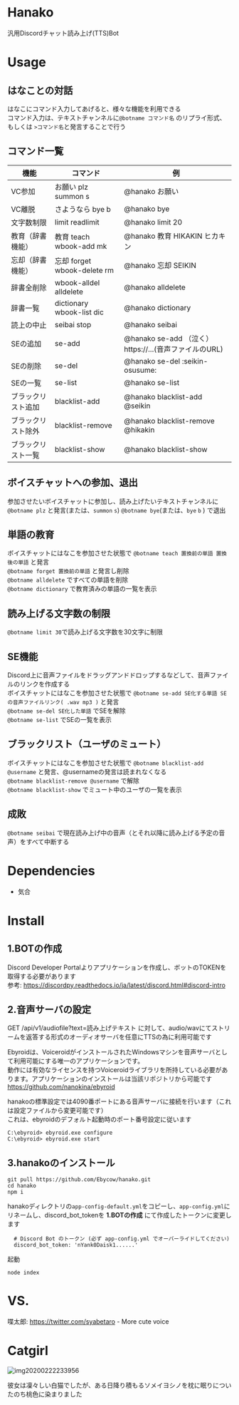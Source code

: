 # Hanako
汎用Discordチャット読み上げ(TTS)Bot

# Usage
## はなことの対話
はなこにコマンド入力してあげると、様々な機能を利用できる  
コマンド入力は、テキストチャンネルに`@botname コマンド名` のリプライ形式、もしくは `>コマンド名`と発言することで行う
## コマンド一覧

| 機能               | コマンド                    | 例                                                     |
|--------------------|-----------------------------|--------------------------------------------------------|
| VC参加             | お願い plz summon s         | @hanako お願い                                         |
| VC離脱             | さようなら bye b            | @hanako bye                                            |
| 文字数制限         | limit readlimit             | @hanako limit 20                                       |
| 教育（辞書機能）   | 教育 teach wbook-add mk     | @hanako 教育 HIKAKIN ヒカキン                          |
| 忘却（辞書機能）   | 忘却 forget wbook-delete rm | @hanako 忘却 SEIKIN                                    |
| 辞書全削除         | wbook-alldel alldelete      | @hanako alldelete                                      |
| 辞書一覧           | dictionary wbook-list dic   | @hanako dictionary                                     |
| 読上の中止         | seibai stop                 | @hanako seibai                                         |
| SEの追加           | se-add                      | @hanako se-add （泣く） https://...(音声ファイルのURL) |
| SEの削除           | se-del                      | @hanako se-del :seikin-osusume:                        |
| SEの一覧           | se-list                     | @hanako se-list                                        |
| ブラックリスト追加 | blacklist-add               | @hanako blacklist-add @seikin                          |
| ブラックリスト除外 | blacklist-remove            | @hanako blacklist-remove @hikakin                      |
| ブラックリスト一覧 | blacklist-show              | @hanako blacklist-show                                 |

## ボイスチャットへの参加、退出
参加させたいボイスチャットに参加し、読み上げたいテキストチャンネルに`@botname plz` と発言(または、`summon` `s`)
`@botname bye`(または、`bye` `b` ) で退出

## 単語の教育
ボイスチャットにはなこを参加させた状態で `@botname teach 置換前の単語 置換後の単語` と発言  
`@botname forget 置換前の単語` と発言し削除  
`@botname alldelete` ですべての単語を削除  
`@botname dictionary` で教育済みの単語の一覧を表示

## 読み上げる文字数の制限
`@botname limit 30`で読み上げる文字数を30文字に制限
 
## SE機能
Discord上に音声ファイルをドラッグアンドドロップするなどして、音声ファイルのリンクを作成する  
ボイスチャットにはなこを参加させた状態で `@botname se-add SE化する単語 SEの音声ファイルリンク( .wav mp3 )` と発言  
`@botname se-del SE化した単語` でSEを解除  
`@botname se-list` でSEの一覧を表示
 
## ブラックリスト（ユーザのミュート）
ボイスチャットにはなこを参加させた状態で `@botname blacklist-add @username` と発言、@usernameの発言は読まれなくなる  
`@botname blacklist-remove @username` で解除  
`@botname blacklist-show` でミュート中のユーザの一覧を表示
 
## 成敗
`@botname seibai` で現在読み上げ中の音声（とそれ以降に読み上げる予定の音声）をすべて中断する

# Dependencies
* 気合

# Install
## 1.BOTの作成
Discord Developer Portalよりアプリケーションを作成し、ボットのTOKENを取得する必要があります  
参考: https://discordpy.readthedocs.io/ja/latest/discord.html#discord-intro

## 2.音声サーバの設定
GET /api/v1/audiofile?text=読み上げテキスト に対して、audio/wavにてストリームを返答する形式のオーディオサーバを任意にTTSの為に利用可能です

Ebyroidは、VoiceroidがインストールされたWindowsマシンを音声サーバとして利用可能にする唯一のアプリケーションです。  
動作には有効なライセンスを持つVoiceroidライブラリを所持している必要があります。アプリケーションのインストールは当該リポジトリから可能です https://github.com/nanokina/ebyroid

hanakoの標準設定では4090番ポートにある音声サーバに接続を行います（これは設定ファイルから変更可能です）  
これは、ebyroidのデフォルト起動時のポート番号設定に従います

```
C:\ebyroid> ebyroid.exe configure
C:\ebyroid> ebyroid.exe start 
```

## 3.hanakoのインストール
```
git pull https://github.com/Ebycow/hanako.git
cd hanako
npm i
```

hanakoディレクトリの`app-config-default.yml`をコピーし、`app-config.yml`にリネームし、discord_bot_tokenを **1.BOTの作成** にて作成したトークンに変更します

```
  # Discord Bot のトークン (必ず app-config.yml でオーバーライドしてください)
  discord_bot_token: 'nYank0Daisk1......'
```

起動
```
node index
```

# VS.
喋太郎: https://twitter.com/syabetaro - More cute voice

# Catgirl
![img20200222233956](https://user-images.githubusercontent.com/18446038/75094313-4a370d80-55cd-11ea-9af1-71cec1bf1d20.png)

彼女は凜々しい白猫でしたが、ある日降り積もるソメイヨシノを枕に眠りについたのち桃色に染まりました